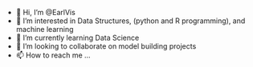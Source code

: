 - 👋 Hi, I’m @EarlVis
- 👀 I’m interested in Data Structures, (python and R programming), and machine learning
- 🌱 I’m currently learning Data Science
- 💞️ I’m looking to collaborate on model building projects
- 📫 How to reach me ...

<!---
EarlVis/EarlVis is a ✨ special ✨ repository because its `README.md` (this file) appears on your GitHub profile.
You can click the Preview link to take a look at your changes.
--->
